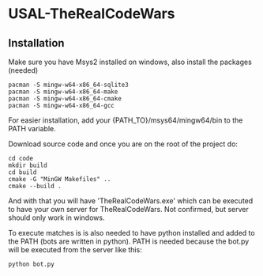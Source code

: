# USAL-TheRealCodeWars

## Installation
Make sure you have Msys2 installed on windows, also install the packages (needed)
```
pacman -S mingw-w64-x86_64-sqlite3
pacman -S mingw-w64-x86_64-make
pacman -S mingw-w64-x86_64-cmake
pacman -S mingw-w64-x86_64-gcc
```
For easier installation, add your {PATH_TO}/msys64/mingw64/bin to the PATH variable.

Download source code and once you are on the root of the project do:
```
cd code
mkdir build
cd build
cmake -G "MinGW Makefiles" ..
cmake --build .
```
And with that you will have 'TheRealCodeWars.exe' which can be executed to have your own server for TheRealCodeWars.
Not confirmed, but server should only work in windows.

To execute matches is is also needed to have python installed and added to the PATH (bots are written in python).
PATH is needed because the bot.py will be executed from the server like this:

```
python bot.py
```

